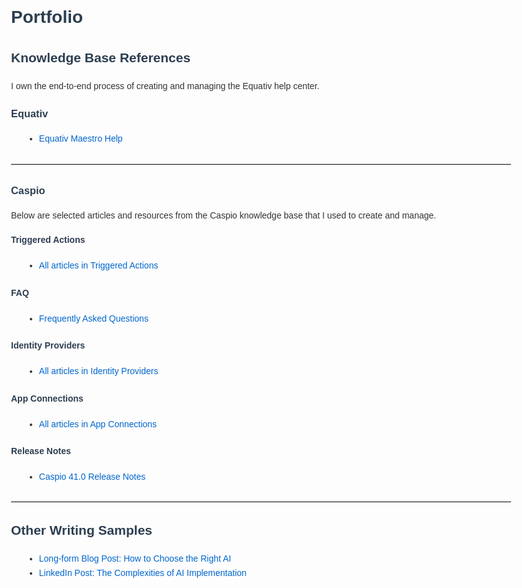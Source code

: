 <title>Portfolio</title>
  <style>
    body {
      font-family: Arial, Helvetica, sans-serif;
      max-width: 800px;
      margin: 40px auto;
      line-height: 1.6;
      color: #333;
    }
    h1, h2, h3, h4 {
      margin-top: 1.2em;
      color: #2c3e50;
    }
    ul {
      margin: 0.5em 0 1.5em 1.5em;
    }
    a {
      color: #0066cc;
      text-decoration: none;
    }
    a:hover {
      text-decoration: underline;
    }
    hr {
      margin: 2em 0;
      border: none;
      border-top: 1px solid #ddd;
    }
  </style>
</head>
<body>
  <h1>Portfolio</h1>

  <h2>Knowledge Base References</h2>
  <p>I own the end-to-end process of creating and managing the Equativ help center.</p>

  <h3>Equativ</h3>
  <ul>
    <li><a href="https://help.equativ.com/maestro">Equativ Maestro Help</a></li>
  </ul>

  <hr>

  <h3>Caspio</h3>
  <p>Below are selected articles and resources from the Caspio knowledge base that I used to create and manage.</p>

  <h4>Triggered Actions</h4>
  <ul>
    <li><a href="https://howto.caspio.com/triggered-actions/triggered-actions-2/">All articles in Triggered Actions</a></li>
  </ul>

  <h4>FAQ</h4>
  <ul>
    <li><a href="https://howto.caspio.com/frequently-asked-questions-faq-2/">Frequently Asked Questions</a></li>
  </ul>

  <h4>Identity Providers</h4>
  <ul>
    <li><a href="https://howto.caspio.com/directories/identity-providers/identity-providers/">All articles in Identity Providers</a></li>
  </ul>

  <h4>App Connections</h4>
  <ul>
    <li><a href="https://howto.caspio.com/directories/app-connections/app-connections/">All articles in App Connections</a></li>
  </ul>

  <h4>Release Notes</h4>
  <ul>
    <li><a href="https://howto.caspio.com/release-notes/caspio-41-0/">Caspio 41.0 Release Notes</a></li>
  </ul>

  <hr>

  <h2>Other Writing Samples</h2>
  <ul>
    <li><a href="Long-form-blog-post-How-to-choose-the-right-AI.pdf">Long-form Blog Post: How to Choose the Right AI</a></li>
    <li><a href="LinkedIn-post-The-complexities-of-AI-implementation.pdf">LinkedIn Post: The Complexities of AI Implementation</a></li>
  </ul>
</body>
</html>

